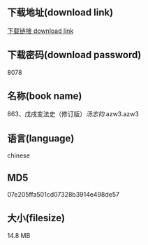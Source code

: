 ## 下载地址(download link)
[下载链接 download link](https://voluble-croquembouche-d321dc.netlify.app/?s=863%E3%80%81%E6%88%8A%E6%88%8C%E5%8F%98%E6%B3%95%E5%8F%B2%EF%BC%88%E4%BF%AE%E8%AE%A2%E7%89%88%EF%BC%89_%E6%B1%A4%E5%BF%97%E9%92%A7_.azw3)

## 下载密码(download password)
8078

## 名称(book name)
863、戊戌变法史（修订版）_汤志钧_.azw3.azw3

## 语言(language)
chinese

## MD5
07e205ffa501cd07328b3914e498de57

## 大小(filesize)
14.8 MB
